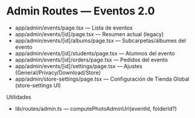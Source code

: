 # Admin Routes — Eventos 2.0

- app/admin/events/page.tsx — Lista de eventos
- app/admin/events/[id]/page.tsx — Resumen actual (legacy)
- app/admin/events/[id]/albums/page.tsx — Subcarpetas/álbumes del evento
- app/admin/events/[id]/students/page.tsx — Alumnos del evento
- app/admin/events/[id]/orders/page.tsx — Pedidos del evento
- app/admin/events/[id]/settings/page.tsx — Ajustes (General/Privacy/Download/Store)
- app/admin/store-settings/page.tsx — Configuración de Tienda Global (store-settings UI)

Utilidades
- lib/routes/admin.ts — computePhotoAdminUrl(eventId, folderId?)